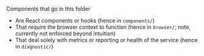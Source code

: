 Components that go in this folder
* Are React components or hooks (hence in `components/`)
* That require the browser context to function (hence in `browser/`; note, currently not enforced beyond intuition)
* That deal solely with metrics or reporting or health of the service (hence in `diagnostic/`)